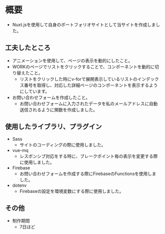 # 概要
- Nuxt.jsを使用して自身のポートフォリオサイトとして当サイトを作成しました。

## 工夫したところ
- アニメーションを使用して、ページの表示を動的にしたこと。
- WORKのページでリストをクリックすることで、コンポーネントを動的に切り替えたこと。
  - リストをクリックした時にv-forで展開表示しているリストのインデックス番号を取得し、対応した詳細ページのコンポーネントを表示するようにしています。
- お問い合わせフォームを作成したこと。
  - お問い合わせフォームに入力されたデータを私のメールアドレスに自動送信されるように関数を作成しました。

## 使用したライブラリ、プラグイン
- Sass
  - サイトのコーディングの際に使用しました。
- vue-mq
  - レスポンシブ対応をする時に、ブレークポイント毎の表示を変更する際に使用しました。
- Firebase
  - お問い合わせフォームを作成する際にFirebaseのFunctionsを使用しました。
- dotenv
  - Firebaseの設定を環境変数にする際に使用しました。


## その他
- 制作期間
  - 7日ほど